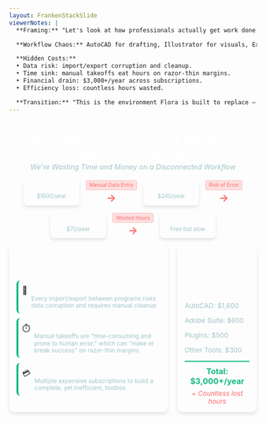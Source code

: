 ```yaml
---
layout: FrankenStackSlide
viewerNotes: |
  **Framing:** "Let's look at how professionals actually get work done today. It's a mess — a Franken-stack of disconnected tools."

  **Workflow Chaos:** AutoCAD for drafting, Illustrator for visuals, Excel for takeoffs, and even external sites for plant research. Every handoff is manual and error-prone.

  **Hidden Costs:**
  • Data risk: import/export corruption and cleanup.
  • Time sink: manual takeoffs eat hours on razor-thin margins.
  • Financial drain: $3,000+/year across subscriptions.
  • Efficiency loss: countless hours wasted.

  **Transition:** "This is the environment Flora is built to replace — one system instead of four."
---
```


<div class="slide-header">
  <h1>The "Franken-Stack": Our Industry's Inefficient Reality</h1>
  <p class="subtitle">We're Wasting Time and Money on a Disconnected Workflow</p>
</div>

<div class="workflow-section">
  <div class="workflow-chain">
    <div class="tool-node">
      <div class="tool-name">AutoCAD</div>
      <div class="tool-cost">$1600/year</div>
    </div>
    <div class="workflow-arrow">
      <div class="error-label">Manual Data Entry</div>
      <div class="arrow">→</div>
    </div>
    <div class="tool-node">
      <div class="tool-name">Illustrator</div>
      <div class="tool-cost">$240/year</div>
    </div>
    <div class="workflow-arrow">
      <div class="error-label">Risk of Error</div>
      <div class="arrow">→</div>
    </div>
    <div class="tool-node">
      <div class="tool-name">Excel</div>
      <div class="tool-cost">$70/year</div>
    </div>
    <div class="workflow-arrow">
      <div class="error-label">Wasted Hours</div>
      <div class="arrow">→</div>
    </div>
    <div class="tool-node">
      <div class="tool-name">NWF Website</div>
      <div class="tool-cost">Free but slow</div>
    </div>
  </div>
</div>

<div class="content-grid">
  <div class="hidden-costs-panel">
    <h3>💸 THE HIDDEN COSTS</h3>
    <div class="cost-item">
      <div class="cost-icon">🔄</div>
      <div class="cost-content">
        <h4>Data Loss & Risk</h4>
        <p>Every import/export between programs risks data corruption and requires manual cleanup</p>
      </div>
    </div>
    <div class="cost-item">
      <div class="cost-icon">⏱️</div>
      <div class="cost-content">
        <h4>Time Sink</h4>
        <p>Manual takeoffs are "time-consuming and prone to human error," which can "make or break success" on razor-thin margins</p>
      </div>
    </div>
    <div class="cost-item">
      <div class="cost-icon">💳</div>
      <div class="cost-content">
        <h4>Financial Drain</h4>
        <p>Multiple expensive subscriptions to build a complete, yet inefficient, toolbox</p>
      </div>
    </div>
  </div>

  <div class="cost-breakdown-panel">
    <h3>ANNUAL SOFTWARE COST</h3>
    <div class="cost-line">AutoCAD: $1,600</div>
    <div class="cost-line">Adobe Suite: $600</div>
    <div class="cost-line">Plugins: $500</div>
    <div class="cost-line">Other Tools: $300</div>
    <div class="total-cost">Total: $3,000+/year</div>
    <div class="lost-hours">+ Countless lost hours</div>
  </div>
</div>

<style>
/* Override Slidev's default background */
.slidev-layout {
  background: linear-gradient(135deg, #0f4a3c 0%, #1e6b5a 100%) !important;
  color: white;
  padding: 1.5rem 1.5rem 3rem 1.5rem;
}

.slide-header {
  text-align: center;
  margin-bottom: 1rem;
}

.slide-header h1 {
  font-size: 1.6rem;
  font-weight: bold;
  color: white;
  margin-bottom: 0.1rem;
}

.subtitle {
  font-size: 0.9rem;
  color: #a0c4c7;
  font-style: italic;
  margin: 0;
}

.workflow-section {
  margin: 0.8rem 0;
  display: flex;
  justify-content: center;
}

.workflow-chain {
  display: flex;
  align-items: center;
  gap: 0.8rem;
  flex-wrap: wrap;
  justify-content: center;
}

.tool-node {
  background: rgba(255, 255, 255, 0.15);
  border: 2px solid rgba(255, 255, 255, 0.3);
  border-radius: 8px;
  padding: 0.6rem;
  min-width: 90px;
  text-align: center;
  box-shadow: 0 4px 6px rgba(0, 0, 0, 0.1);
}

.tool-name {
  font-weight: bold;
  color: white;
  font-size: 0.8rem;
  margin-bottom: 0.1rem;
}

.tool-cost {
  font-size: 0.7rem;
  color: #a0c4c7;
}

.workflow-arrow {
  display: flex;
  flex-direction: column;
  align-items: center;
  gap: 0.2rem;
}

.error-label {
  font-size: 0.65rem;
  color: #ff6b6b;
  background: rgba(255, 107, 107, 0.2);
  padding: 0.15rem 0.4rem;
  border-radius: 4px;
  white-space: nowrap;
  border: 1px solid rgba(255, 107, 107, 0.3);
}

.arrow {
  color: #ff6b6b;
  font-size: 1.3rem;
  font-weight: bold;
}

.content-grid {
  display: grid;
  grid-template-columns: 2fr 1fr;
  gap: 1.2rem;
  margin-top: 0.8rem;
}

.hidden-costs-panel,
.cost-breakdown-panel {
  background: rgba(255, 255, 255, 0.1);
  border: 2px solid rgba(255, 255, 255, 0.2);
  border-radius: 12px;
  padding: 0.8rem;
  box-shadow: 0 4px 6px rgba(0, 0, 0, 0.1);
  max-height: 320px;
  overflow-y: auto;
}

.hidden-costs-panel h3,
.cost-breakdown-panel h3 {
  font-size: 1rem;
  font-weight: bold;
  color: white;
  margin-bottom: 1rem;
  text-transform: uppercase;
  letter-spacing: 0.5px;
}

.cost-item {
  display: flex;
  gap: 0.5rem;
  margin-bottom: 0.6rem;
  align-items: flex-start;
  background: rgba(255, 255, 255, 0.05);
  padding: 0.5rem;
  border-radius: 8px;
  border-left: 4px solid #10b981;
}

.cost-icon {
  font-size: 1rem;
  margin-top: 0.1rem;
}

.cost-content h4 {
  font-size: 0.9rem;
  font-weight: bold;
  color: white;
  margin: 0 0 0.3rem 0;
}

.cost-content p {
  font-size: 0.75rem;
  color: #a0c4c7;
  margin: 0;
  line-height: 1.2;
}

.cost-line {
  color: #a0c4c7;
  margin-bottom: 0.4rem;
  font-size: 0.85rem;
  padding: 0.2rem 0;
  border-bottom: 1px solid rgba(255, 255, 255, 0.1);
}

.total-cost {
  border-top: 2px solid #10b981;
  padding-top: 0.6rem;
  margin-top: 0.6rem;
  font-weight: bold;
  color: #10b981;
  font-size: 1rem;
  text-align: center;
}

.lost-hours {
  color: #ff6b6b;
  font-style: italic;
  margin-top: 0.4rem;
  font-size: 0.85rem;
  text-align: center;
}

@media (max-width: 768px) {
  .content-grid {
    grid-template-columns: 1fr;
    gap: 1.5rem;
  }

  .workflow-chain {
    flex-direction: column;
    gap: 0.5rem;
  }

  .workflow-arrow .arrow {
    transform: rotate(90deg);
  }
}
</style>
